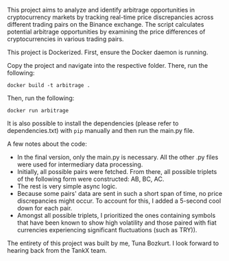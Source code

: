 This project aims to analyze and identify arbitrage opportunities in cryptocurrency markets by tracking real-time price discrepancies across different trading pairs on the Binance exchange. 
The script calculates potential arbitrage opportunities by examining the price differences of cryptocurrencies in various trading pairs. 


This project is Dockerized.
First, ensure the Docker daemon is running.

Copy the project and navigate into the respective folder.
There, run the following:
```
docker build -t arbitrage .
```
Then, run the following:
```
docker run arbitrage
```

It is also possible to install the dependencies (please refer to dependencies.txt) with ```pip``` manually and then run the main.py file.


A few notes about the code:
- In the final version, only the main.py is necessary. All the other .py files were used for intermediary data processing.
- Initially, all possible pairs were fetched. From there, all possible triplets of the following form were constructed: AB, BC, AC.
- The rest is very simple async logic.
- Because some pairs' data are sent in such a short span of time, no price discrepancies might occur. To account for this, I added a 5-second cool down for each pair.
- Amongst all possible triplets, I prioritized the ones containing symbols that have been known to show high volatility and those paired with fiat currencies experiencing significant fluctuations (such as TRY)).

The entirety of this project was built by me, Tuna Bozkurt.
I look forward to hearing back from the TankX team.
